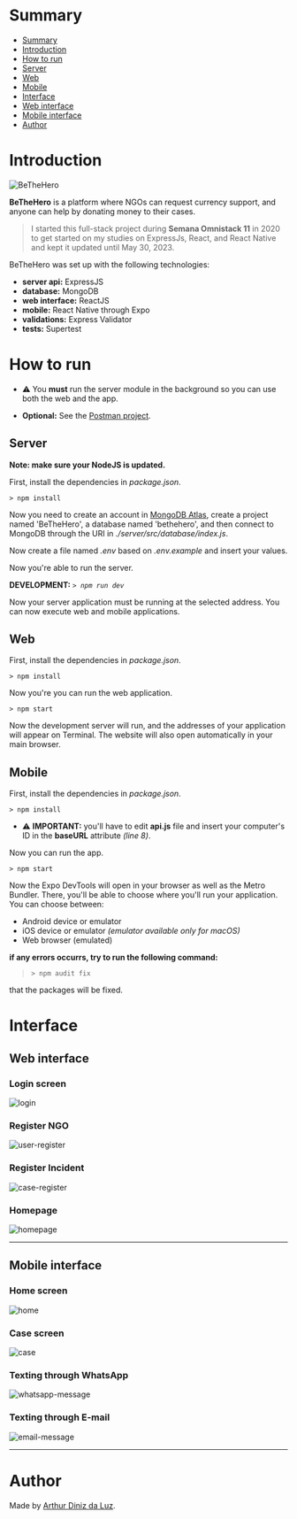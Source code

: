 # Summary

- [Summary](#summary)
- [Introduction](#introduction)
- [How to run](#how-to-run)
- [Server](#server)
- [Web](#web)
- [Mobile](#mobile)
- [Interface](#interface)
- [Web interface](#web-interface)
- [Mobile interface](#mobile-interface)
- [Author](#author)

# Introduction

![BeTheHero](./images/be-the-hero.svg)

**BeTheHero** is a platform where NGOs can request currency support, and anyone can help by donating money to their cases.

> I started this full-stack project during **Semana Omnistack 11** in 2020 to get started on my studies on ExpressJs, React, and React Native and kept it updated until May 30, 2023.

BeTheHero was set up with the following technologies:

- **server api:** ExpressJS
- **database:** MongoDB
- **web interface:** ReactJS
- **mobile:** React Native through Expo
- **validations:** Express Validator
- **tests:** Supertest

# How to run

- ⚠️ You **must** run the server module in the background so you can use both the web and the app.

- **Optional:** See the [Postman project](https://www.postman.com/arthurdiluz-team/workspace/bethehero).

## Server

**Note: make sure your NodeJS is updated.**

First, install the dependencies in _package.json_.

`> npm install`

Now you need to create an account in [MongoDB Atlas](https://cloud.mongodb.com/), create a project named 'BeTheHero', a database named 'bethehero', and then connect to MongoDB through the URI in _./server/src/database/index.js_.

Now create a file named _.env_ based on _.env.example_ and insert your values.

Now you're able to run the server.

**DEVELOPMENT:** _`> npm run dev`_

Now your server application must be running at the selected address.
You can now execute web and mobile applications.

## Web

First, install the dependencies in _package.json_.

`> npm install`

Now you're you can run the web application.

`> npm start`

Now the development server will run, and the addresses of your application will appear on Terminal.
The website will also open automatically in your main browser.

## Mobile

First, install the dependencies in _package.json_.

`> npm install`

- ⚠️ **IMPORTANT:** you'll have to edit **api.js** file and insert your computer's ID in the **baseURL** attribute _(line 8)_.

Now you can run the app.

`> npm start`

Now the Expo DevTools will open in your browser as well as the Metro Bundler.
There, you'll be able to choose where you'll run your application.
You can choose between:

- Android device or emulator
- iOS device or emulator _(emulator available only for macOS)_
- Web browser (emulated)

**if any errors occurrs, try to run the following command:**

> `> npm audit fix`

that the packages will be fixed.

# Interface

## Web interface

### **Login screen**

![login](./images/web/login.png)

### **Register NGO**

![user-register](./images/web/register-ngo.png)

### **Register Incident**

![case-register](./images/web/register-case.png)

### **Homepage**

![homepage](./images/web/homepage.png)

---

## Mobile interface

### **Home screen**

![home](./images/mobile/homepage.PNG)

### **Case screen**

![case](./images/mobile/case.PNG)

### **Texting through WhatsApp**

![whatsapp-message](./images/mobile/case-whatsapp-message.PNG)

### **Texting through E-mail**

![email-message](./images/mobile/case-email-message.PNG)

---

# Author

Made by [Arthur Diniz da Luz](https://arthurdiluz.github.io/).
